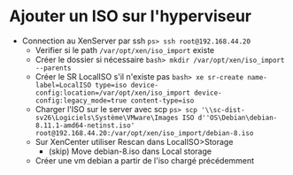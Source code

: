 # Ajouter un ISO sur l'hyperviseur

-   Connection au XenServer par ssh `ps> ssh root@192.168.44.20`
    -   Verifier si le path `/var/opt/xen/iso_import` existe
    -   Créer le dossier si nécessaire `bash> mkdir /var/opt/xen/iso_import --parents`
    -   Créer le SR LocalISO s'il n'existe pas `bash> xe sr-create name-label=LocalISO type=iso device-config:location=/var/opt/xen/iso_import device-config:legacy_mode=true content-type=iso`
    -   Charger l'ISO sur le server avec scp `ps> scp '\\sc-dist-sv26\Logiciels\Système\VMware\Images ISO d''OS\Debian\debian-8.11.1-amd64-netinst.iso' root@192.168.44.20:/var/opt/xen/iso_import/debian-8.iso`
    -   Sur XenCenter utiliser Rescan dans LocalISO>Storage
        -   (skip) Move debian-8.iso dans Local storage
    -   Créer une vm debian a partir de l'iso chargé précédemment
